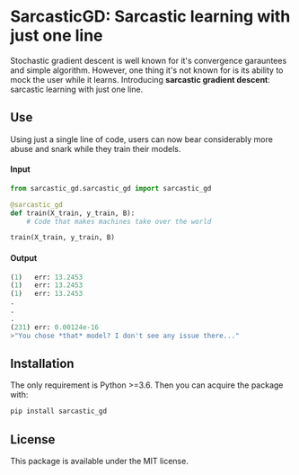  
# SarcasticGD: Sarcastic learning with just one line
Stochastic gradient descent is well known for it's convergence garauntees and simple algorithm. However, one thing it's not known for is its ability to mock the user while it learns. Introducing **sarcastic gradient descent**: sarcastic learning with just one line.

## Use
Using just a single line of code, users can now bear considerably more abuse and snark while they train their models. 

#### Input
```py
from sarcastic_gd.sarcastic_gd import sarcastic_gd

@sarcastic_gd
def train(X_train, y_train, B):
    # Code that makes machines take over the world

train(X_train, y_train, B)
```

#### Output
```py
(1)   err: 13.2453
(1)   err: 13.2453
(1)   err: 13.2453
.
.
.
(231) err: 0.00124e-16
>"You chose *that* model? I don't see any issue there..."
```

## Installation
The only requirement is Python >=3.6. Then you can acquire the package with:
```bash
pip install sarcastic_gd
```

## License
This package is available under the MIT license.
 
